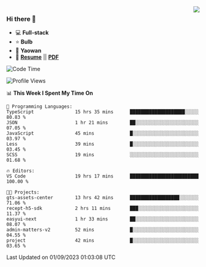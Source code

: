 <img align="right" src="https://github-readme-stats.vercel.app/api?username=LolipopJ&show_icons=true&count_private=true&hide_title=true&include_all_commits=true&theme=vue">

### Hi there 👋

- :computer: **Full-stack**
- :star: **Bulb**
- :pill: **Yaowan**
- :milky_way: [**Resume**](https://lolipopj.github.io/resume/) || [**PDF**](https://cdn.jsdelivr.net/gh/lolipopj/resume/export/resume-en.pdf)

<!--START_SECTION:waka-->
![Code Time](http://img.shields.io/badge/Code%20Time-1%2C590%20hrs%2023%20mins-blue)

![Profile Views](http://img.shields.io/badge/Profile%20Views-0-blue)

📊 **This Week I Spent My Time On** 

```text
💬 Programming Languages: 
TypeScript               15 hrs 35 mins      ████████████████████░░░░░   80.83 % 
JSON                     1 hr 21 mins        ██░░░░░░░░░░░░░░░░░░░░░░░   07.05 % 
JavaScript               45 mins             █░░░░░░░░░░░░░░░░░░░░░░░░   03.97 % 
Less                     39 mins             █░░░░░░░░░░░░░░░░░░░░░░░░   03.45 % 
SCSS                     19 mins             ░░░░░░░░░░░░░░░░░░░░░░░░░   01.68 % 

🔥 Editors: 
VS Code                  19 hrs 17 mins      █████████████████████████   100.00 % 

🐱‍💻 Projects: 
gts-assets-center        13 hrs 42 mins      ██████████████████░░░░░░░   71.06 % 
recept-h5-sdk            2 hrs 11 mins       ███░░░░░░░░░░░░░░░░░░░░░░   11.37 % 
easyui-next              1 hr 33 mins        ██░░░░░░░░░░░░░░░░░░░░░░░   08.07 % 
admin-matters-v2         52 mins             █░░░░░░░░░░░░░░░░░░░░░░░░   04.55 % 
project                  42 mins             █░░░░░░░░░░░░░░░░░░░░░░░░   03.65 % 
```


 Last Updated on 01/09/2023 01:03:08 UTC
<!--END_SECTION:waka-->
